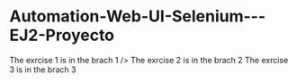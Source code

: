 # Automation-Web-UI-Selenium---EJ2-Proyecto
The exrcise 1 is in the brach 1 />
The exrcise 2 is in the brach 2
The exrcise 3 is in the brach 3
